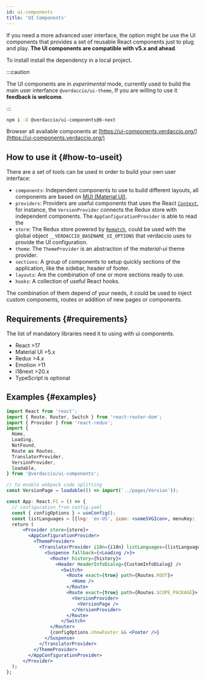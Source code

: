 ```yaml
---
id: ui-components
title: 'UI Components'
---
```


If you need a more advanced user interface, the option might be use the UI components that provides a set of reusable React components just to plug and play. **The UI components are compatible with v5.x and ahead**.

To install install the dependency in a local project.

:::caution

The UI components are in _experimental_ mode, currently used to build the main user interfance `@verdaccio/ui-theme`, If you are willing to use it **feedback is welcome**.

:::

```bash
npm i -D @verdaccio/ui-components@6-next
```

Browser all available components at [https://ui-components.verdaccio.org/](https://ui-components.verdaccio.org/)

## How to use it {#how-to-useit}

There are a set of tools can be used in order to build your own user interface:

- `components`: Independent components to use to build different layouts, all components are based on [MUI (Material UI)](https://mui.com/).
- `providers`: Providers are useful components that uses the React [`Context`](https://reactjs.org/docs/context.html), for instance, the `VersionProvider` connects the Redux store with independent components. The `AppConfigurationProvider` is able to read the
- `store`: The Redux store powered by [`Rematch`](https://rematchjs.org), could be used with the global object `__VERDACCIO_BASENAME_UI_OPTIONS` that verdaccio uses to provide the UI configuration.
- `theme`: The `ThemeProvider` is an abstraction of the _material-ui_ theme provider.
- `sections`: A group of components to setup quickly sections of the application, like the sidebar, header of footer.
- `layouts`: Are the combination of one or more sections ready to use.
- `hooks`: A collection of useful React hooks.

The combination of them depend of your needs, it could be used to inject custom components, routes or addition of new pages or components.

## Requirements {#requirements}

The list of mandatory libraries need it to using with ui components.

- React >17
- Material UI >5.x
- Redux >4.x
- Emotion >11
- i18next >20.x
- TypeScript is optional

## Examples {#examples}

```jsx
import React from 'react';
import { Route, Router, Switch } from 'react-router-dom';
import { Provider } from 'react-redux';
import {
  Home,
  Loading,
  NotFound,
  Route as Routes,
  TranslatorProvider,
  VersionProvider,
  loadable,
} from '@verdaccio/ui-components';

// to enable webpack code splitting
const VersionPage = loadable(() => import('../pages/Version'));

const App: React.FC = () => {
  // configuration from config.yaml
  const { configOptions } = useConfig();
  const listLanguages = [{lng: 'en-US', icon: <someSVGIcon>, menuKey: 'lng.english'}];
  return (
      <Provider store={store}>
        <AppConfigurationProvider>
          <ThemeProvider>
            <TranslatorProvider i18n={i18n} listLanguages={listLanguages} loadDayJSLocale={() => {}}>
              <Suspense fallback={<Loading />}>
                <Router history={history}>
                  <Header HeaderInfoDialog={CustomInfoDialog} />
                    <Switch>
                      <Route exact={true} path={Routes.ROOT}>
                        <Home />
                      </Route>
                      <Route exact={true} path={Routes.SCOPE_PACKAGE}>
                        <VersionProvider>
                          <VersionPage />
                        </VersionProvider>
                      </Route>
                    </Switch>
                </Router>
                {configOptions.showFooter && <Footer />}
              </Suspense>
            </TranslatorProvider>
          </ThemeProvider>
        </AppConfigurationProvider>
      </Provider>
  );
};
```
